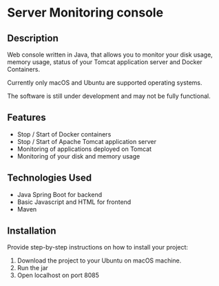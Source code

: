 # Server Monitoring console

## Description
Web console written in Java, that allows you to monitor your disk usage, memory usage, status of your Tomcat application server and Docker Containers. 

Currently only macOS and Ubuntu are supported operating systems.

The software is still under development and may not be fully functional. 


## Features
- Stop / Start of Docker containers
- Stop / Start of Apache Tomcat application server
- Monitoring of applications deployed on Tomcat
- Monitoring of your disk and memory usage

## Technologies Used
- Java Spring Boot for backend
- Basic Javascript and HTML for frontend
- Maven

## Installation
Provide step-by-step instructions on how to install your project:
1. Download the project to your Ubuntu on macOS machine. 
2. Run the jar 
3. Open localhost on port 8085



